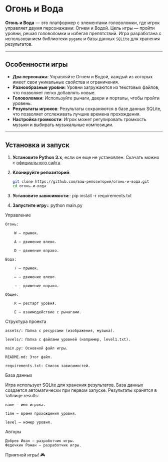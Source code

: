 # Огонь и Вода

**Огонь и Вода** — это платформер с элементами головоломки, где игрок управляет двумя персонажами: Огнем и Водой. Цель игры — пройти уровни, решая головоломки и избегая препятствий. Игра разработана с использованием библиотеки `pygame` и базы данных `SQLite` для хранения результатов.

---

## Особенности игры

- **Два персонажа**: Управляйте Огнем и Водой, каждый из которых имеет свои уникальные свойства и ограничения.
- **Разнообразные уровни**: Уровни загружаются из текстовых файлов, что позволяет легко добавлять новые.
- **Головоломки**: Используйте рычаги, двери и порталы, чтобы пройти уровень.
- **Результаты игроков**: Результаты сохраняются в базе данных SQLite, что позволяет отслеживать лучшие времена прохождения.
- **Настройка громкости**: Игрок может регулировать громкость музыки и выбирать музыкальные композиции.

---

## Установка и запуск

1. **Установите Python 3.x**, если он еще не установлен. Скачать можно с [официального сайта](https://www.python.org/downloads/).

2. **Клонируйте репозиторий**:
   ```bash
   git clone https://github.com/ваш-репозиторий/огонь-и-вода.git
   cd огонь-и-вода

3. **Установите зависимости:**:
   pip install -r requirements.txt
4. **Запустите игру:**:
   python main.py

Управление

    Огонь:

        W — прыжок.

        A — движение влево.

        D — движение вправо.

    Вода:

        ↑ — прыжок.

        ← — движение влево.

        → — движение вправо.

    Общие:

        R — рестарт уровня.

        E — взаимодействие с рычагами.

Структура проекта

    assets/: Папка с ресурсами (изображения, музыка).

    levels/: Папка с файлами уровней (например, level1.txt).

    main.py: Основной файл игры.

    README.md: Этот файл.

    requirements.txt: Список зависимостей.

База данных

Игра использует SQLite для хранения результатов. База данных создается автоматически при первом запуске. Результаты хранятся в таблице results:

    name — имя игрока.

    time — время прохождения уровня.

    level — номер уровня.

Авторы

    Добрев Иван — разработчик игры.
    Федечкин Роман — разработчик игры.

Приятной игры! 🎮